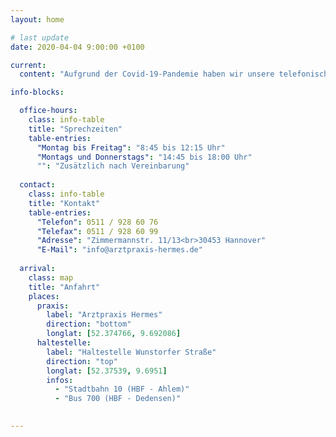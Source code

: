 ```yaml
---
layout: home 

# last update
date: 2020-04-04 9:00:00 +0100

current:
  content: "Aufgrund der Covid-19-Pandemie haben wir unsere telefonische Erreichbarkeit erhöht<br>und bieten zudem die Möglichkeit einer Videosprechstunde an<br>(Terminvergabe hierfür telefonisch)"

info-blocks:

  office-hours:
    class: info-table
    title: "Sprechzeiten"
    table-entries:
      "Montag bis Freitag": "8:45 bis 12:15 Uhr"
      "Montags und Donnerstags": "14:45 bis 18:00 Uhr"
      "": "Zusätzlich nach Vereinbarung"
  
  contact:
    class: info-table
    title: "Kontakt"
    table-entries:
      "Telefon": 0511 / 928 60 76
      "Telefax": 0511 / 928 60 99
      "Adresse": "Zimmermannstr. 11/13<br>30453 Hannover"
      "E-Mail": "info@arztpraxis-hermes.de"
  
  arrival:
    class: map
    title: "Anfahrt"
    places:
      praxis:
        label: "Arztpraxis Hermes"
        direction: "bottom"
        longlat: [52.374766, 9.692086]
      haltestelle:
        label: "Haltestelle Wunstorfer Straße"
        direction: "top"
        longlat: [52.37539, 9.6951]
        infos:
          - "Stadtbahn 10 (HBF - Ahlem)"
          - "Bus 700 (HBF - Dedensen)"

      
---
```

